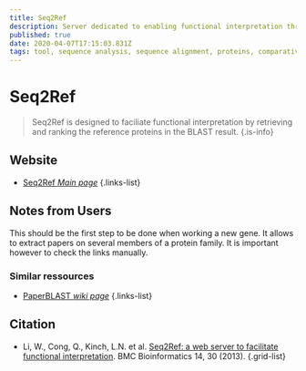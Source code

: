 ```yaml
---
title: Seq2Ref
description: Server dedicated to enabling functional interpretation through analysis of protein sequence similarity
published: true
date: 2020-04-07T17:15:03.831Z
tags: tool, sequence analysis, sequence alignment, proteins, comparative genomics, sequence similarity, functional association, literature
---
```


# Seq2Ref

> Seq2Ref is designed to faciliate functional interpretation by retrieving and ranking the reference proteins in the BLAST result. 
{.is-info}

## Website

- [Seq2Ref *Main page*](http://prodata.swmed.edu/seq2ref/)
{.links-list}

## Notes from Users
This should be the first step to be done when working a new gene. It allows to extract papers on several members of a protein family. It is important however to check the links manually.

### Similar ressources
- [PaperBLAST *wiki page*](https://vdclab-wiki.herokuapp.com/en/PaperBLAST/)
{.links-list}

## Citation

- Li, W., Cong, Q., Kinch, L.N. et al. [Seq2Ref: a web server to facilitate functional interpretation](https://doi.org/10.1186/1471-2105-14-30). BMC Bioinformatics 14, 30 (2013).
{.grid-list}